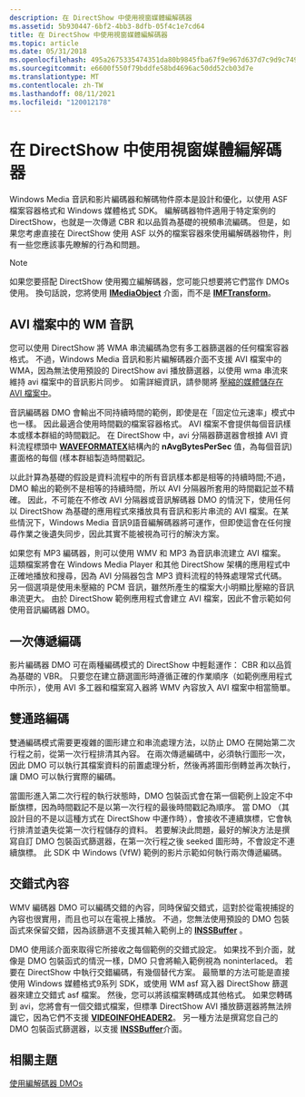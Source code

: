 ```yaml
---
description: 在 DirectShow 中使用視窗媒體編解碼器
ms.assetid: 5b930447-6bf2-4bb3-8dfb-05f4c1e7cd64
title: 在 DirectShow 中使用視窗媒體編解碼器
ms.topic: article
ms.date: 05/31/2018
ms.openlocfilehash: 495a2675335474351da80b9845fba67f9e967d637d7c9d9c749ffc2f12ce3ea4
ms.sourcegitcommit: e6600f550f79bddfe58bd4696ac50dd52cb03d7e
ms.translationtype: MT
ms.contentlocale: zh-TW
ms.lasthandoff: 08/11/2021
ms.locfileid: "120012178"
---
```

# <a name="using-the-window-media-codecs-in-directshow"></a>在 DirectShow 中使用視窗媒體編解碼器

Windows Media 音訊和影片編碼器和解碼物件原本是設計和優化，以使用 ASF 檔案容器格式和 Windows 媒體格式 SDK。 編解碼器物件適用于特定案例的 DirectShow，也就是一次傳遞 CBR 和以品質為基礎的視頻串流編碼。 但是，如果您考慮直接在 DirectShow 使用 ASF 以外的檔案容器來使用編解碼器物件，則有一些您應該事先瞭解的行為和問題。

> [!Note]  
> 如果您要搭配 DirectShow 使用獨立編解碼器，您可能只想要將它們當作 DMOs 使用。 換句話說，您將使用 [**IMediaObject**](/previous-versions/windows/desktop/api/mediaobj/nn-mediaobj-imediaobject) 介面，而不是 [**IMFTransform**](/windows/desktop/api/mftransform/nn-mftransform-imftransform)。

 

## <a name="wm-audio-in-avi-files"></a>AVI 檔案中的 WM 音訊

您可以使用 DirectShow 將 WMA 串流編碼為您有多工器篩選器的任何檔案容器格式。 不過，Windows Media 音訊和影片編解碼器介面不支援 AVI 檔案中的 WMA，因為無法使用預設的 DirectShow avi 播放篩選器，以使用 wma 串流來維持 avi 檔案中的音訊影片同步。 如需詳細資訊，請參閱將 [壓縮的媒體儲存在 AVI 檔案中](storingcompressedmediainavifiles.md)。

音訊編碼器 DMO 會輸出不同持續時間的範例，即使是在「固定位元速率」模式中也一樣。 因此最適合使用時間戳的檔案容器格式。 AVI 檔案不會提供每個音訊樣本或樣本群組的時間戳記。 在 DirectShow 中，avi 分隔器篩選器會根據 AVI 資料流程標頭中 [**WAVEFORMATEX**](/previous-versions/dd757713(v=vs.85))結構內的 **nAvgBytesPerSec** 值，為每個音訊) 畫面格的每個 (樣本群組製造時間戳記。

以此計算為基礎的假設是資料流程中的所有音訊樣本都是相等的持續時間;不過，DMO 輸出的範例不是相等的持續時間，所以 AVI 分隔器所套用的時間戳記並不精確。 因此，不可能在不修改 AVI 分隔器或音訊解碼器 DMO 的情況下，使用任何以 DirectShow 為基礎的應用程式來播放具有音訊和影片串流的 AVI 檔案。在某些情況下，Windows Media 音訊9語音編解碼器將可運作，但即使這會在任何搜尋作業之後遺失同步，因此其實不能被視為可行的解決方案。

如果您有 MP3 編碼器，則可以使用 WMV 和 MP3 為音訊串流建立 AVI 檔案。 這類檔案將會在 Windows Media Player 和其他 DirectShow 架構的應用程式中正確地播放和搜尋，因為 AVI 分隔器包含 MP3 資料流程的特殊處理常式代碼。 另一個選項是使用未壓縮的 PCM 音訊，雖然所產生的檔案大小明顯比壓縮的音訊串流更大。 由於 DirectShow 範例應用程式會建立 AVI 檔案，因此不會示範如何使用音訊編碼器 DMO。

## <a name="one-pass-encoding"></a>一次傳遞編碼

影片編碼器 DMO 可在兩種編碼模式的 DirectShow 中輕鬆運作： CBR 和以品質為基礎的 VBR。 只要您在建立篩選圖形時遵循正確的作業順序（如範例應用程式中所示），使用 AVI 多工器和檔案寫入器將 WMV 內容放入 AVI 檔案中相當簡單。

## <a name="two-pass-encoding"></a>雙通路編碼

雙通編碼模式需要更複雜的圖形建立和串流處理方法，以防止 DMO 在開始第二次行程之前，從第一次行程排清其內容。 在兩次傳遞編碼中，必須執行圖形一次，因此 DMO 可以執行其檔案資料的前置處理分析，然後再將圖形倒轉並再次執行，讓 DMO 可以執行實際的編碼。

當圖形進入第二次行程的執行狀態時，DMO 包裝函式會在第一個範例上設定不中斷旗標，因為時間戳記不是以第一次行程的最後時間戳記為順序。 當 DMO （其設計目的不是以這種方式在 DirectShow 中運作時），會接收不連續旗標，它會執行排清並遺失從第一次行程儲存的資料。 若要解決此問題，最好的解決方法是撰寫自訂 DMO 包裝函式篩選器，在第一次行程之後 seeked 圖形時，不會設定不連續旗標。 此 SDK 中 Windows (VfW) 範例的影片示範如何執行兩次傳遞編碼。

## <a name="interlaced-content"></a>交錯式內容

WMV 編碼器 DMO 可以編碼交錯的內容，同時保留交錯式，這對於從電視捕捉的內容也很實用，而且也可以在電視上播放。 不過，您無法使用預設的 DMO 包裝函式來保留交錯，因為該篩選不支援其輸入範例上的 [**INSSBuffer**](/previous-versions/windows/desktop/api/wmsbuffer/nn-wmsbuffer-inssbuffer) 。

DMO 使用該介面來取得它所接收之每個範例的交錯式設定。 如果找不到介面，就像是 DMO 包裝函式的情況一樣，DMO 只會將輸入範例視為 noninterlaced。 若要在 DirectShow 中執行交錯編碼，有幾個替代方案。 最簡單的方法可能是直接使用 Windows 媒體格式9系列 SDK，或使用 WM asf 寫入器 DirectShow 篩選器來建立交錯式 asf 檔案。 然後，您可以將該檔案轉碼成其他格式。 如果您轉碼到 avi，您將會有一個交錯式檔案，但標準 DirectShow AVI 播放篩選器將無法辨識它，因為它們不支援 [**VIDEOINFOHEADER2**](/previous-versions/windows/desktop/api/dvdmedia/ns-dvdmedia-videoinfoheader2)。 另一種方法是撰寫您自己的 DMO 包裝函式篩選器，以支援 [**INSSBuffer**](/previous-versions/windows/desktop/api/wmsbuffer/nn-wmsbuffer-inssbuffer)介面。

## <a name="related-topics"></a>相關主題

<dl> <dt>

[使用編解碼器 DMOs](workingwithcodecdmos.md)
</dt> </dl>

 

 
